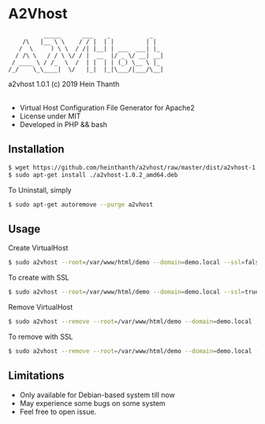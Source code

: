 # A2Vhost
```
          _____      ___    _           _   
    /\   |__ \ \    / / |  | |         | |  
   /  \     ) \ \  / /| |__| | ___  ___| |_ 
  / /\ \   / / \ \/ / |  __  |/ _ \/ __| __|
 / ____ \ / /_  \  /  | |  | | (_) \__ \ |_ 
/_/    \_\____|  \/   |_|  |_|\___/|___/\__|

```

a2vhost 1.0.1 (c) 2019 Hein Thanth <br><br>
* Virtual Host Configuration File Generator for Apache2
* License under MIT
* Developed in PHP && bash

## Installation
``` bash
$ wget https://github.com/heinthanth/a2vhost/raw/master/dist/a2vhost-1.0.2_amd64.deb
$ sudo apt-get install ./a2vhost-1.0.2_amd64.deb
```
To Uninstall, simply
``` bash
$ sudo apt-get autoremove --purge a2vhost
```

## Usage
Create VirtualHost
``` bash
$ sudo a2vhost --root=/var/www/html/demo --domain=demo.local --ssl=false
```
To create with SSL
``` bash
$ sudo a2vhost --root=/var/www/html/demo --domain=demo.local --ssl=true
```
Remove VirtualHost
``` bash
$ sudo a2vhost --remove --root=/var/www/html/demo --domain=demo.local --ssl=false
```
To remove with SSL
``` bash
$ sudo a2vhost --remove --root=/var/www/html/demo --domain=demo.local --ssl=true
```

## Limitations
* Only available for Debian-based system till now
* May experience some bugs on some system
* Feel free to open issue.